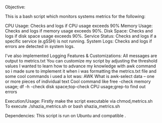 Objective:

This is a bash script which monitors systems metrics for the following:

CPU Usage: Checks and logs if CPU usage exceeds 90%
Memory Usage: Checks and logs if memory usage exceeds 90%.
Disk Space: Checks and logs if disk space usage exceeds 90%.
Service Status: Checks and logs if a specific service (e.gSSH) is not running.
System Logs: Checks and logs if errors are detected in system logs.

I've also implemented Logging Features & Customizations:
All messages are output to metrics.txt
You can customize my script by adjusting the threshold values
I wanted to learn how to advance my knowledge with awk command so i made sure to implement it when i was formatting the metrics.txt file and some cool commands i used a lot was:
AWK
What is awk-select data – one or more pieces of individual text
Cool command like free -check memory usage; df -h -check disk space;top-check CPU usage;grep-to find out errors

Execution/Usage:
Firstly make the script executable via chmod,metrics.sh
To execute ./shazia_metrics.sh or bash shazia_metrics.sh

Dependencies:
This script is run on Ubuntu and compatible .
